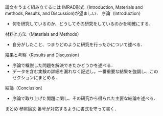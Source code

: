 論文をうまく組み立てるには IMRAD形式（Introduction, Materials and
methods, Results, and Discussion)が望ましい． 序論（Introduction）

-   何を研究しているのか，どうしてその研究をしているのかを明確にする．

材料と方法（Materials and Methods）

-   自分がしたこと、つまりどのように研究を行ったかについて述べる．

結果と考察（Results and Discussion）

-   序論で概説した問題を解決できたかどうかを述べる．
-   データを含む実験の詳細を漏れなく記述し，一番重要な結果を強調し、このセクションにまとめる．

結論（Conclusion）

-   序論で取り上げた問題に関し、その研究から得られた主要な結論を述べる．

まとめ 参照論文 番号が対応するように書式を守って書く．
